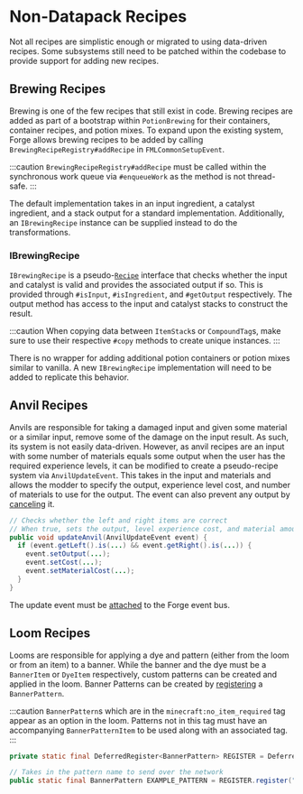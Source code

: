 Non-Datapack Recipes
====================

Not all recipes are simplistic enough or migrated to using data-driven recipes. Some subsystems still need to be patched within the codebase to provide support for adding new recipes.

Brewing Recipes
---------------

Brewing is one of the few recipes that still exist in code. Brewing recipes are added as part of a bootstrap within `PotionBrewing` for their containers, container recipes, and potion mixes. To expand upon the existing system, Forge allows brewing recipes to be added by calling `BrewingRecipeRegistry#addRecipe` in `FMLCommonSetupEvent`.

:::caution
`BrewingRecipeRegistry#addRecipe` must be called within the synchronous work queue via `#enqueueWork` as the method is not thread-safe.
:::

The default implementation takes in an input ingredient, a catalyst ingredient, and a stack output for a standard implementation. Additionally, an `IBrewingRecipe` instance can be supplied instead to do the transformations.

### IBrewingRecipe

`IBrewingRecipe` is a pseudo-[`Recipe`][recipe] interface that checks whether the input and catalyst is valid and provides the associated output if so. This is provided through `#isInput`, `#isIngredient`, and `#getOutput` respectively. The output method has access to the input and catalyst stacks to construct the result.

:::caution
When copying data between `ItemStack`s or `CompoundTag`s, make sure to use their respective `#copy` methods to create unique instances.
:::

There is no wrapper for adding additional potion containers or potion mixes similar to vanilla. A new `IBrewingRecipe` implementation will need to be added to replicate this behavior.

Anvil Recipes
-------------

Anvils are responsible for taking a damaged input and given some material or a similar input, remove some of the damage on the input result. As such, its system is not easily data-driven. However, as anvil recipes are an input with some number of materials equals some output when the user has the required experience levels, it can be modified to create a pseudo-recipe system via `AnvilUpdateEvent`. This takes in the input and materials and allows the modder to specify the output, experience level cost, and number of materials to use for the output. The event can also prevent any output by [canceling][cancel] it.

```java
// Checks whether the left and right items are correct
// When true, sets the output, level experience cost, and material amount
public void updateAnvil(AnvilUpdateEvent event) {
  if (event.getLeft().is(...) && event.getRight().is(...)) {
    event.setOutput(...);
    event.setCost(...);
    event.setMaterialCost(...);
  }
}
```

The update event must be [attached] to the Forge event bus.

Loom Recipes
------------

Looms are responsible for applying a dye and pattern (either from the loom or from an item) to a banner. While the banner and the dye must be a `BannerItem` or `DyeItem` respectively, custom patterns can be created and applied in the loom. Banner Patterns can be created by [registering] a `BannerPattern`.

:::caution
`BannerPattern`s which are in the `minecraft:no_item_required` tag appear as an option in the loom. Patterns not in this tag must have an accompanying `BannerPatternItem` to be used along with an associated tag.
:::

```java
private static final DeferredRegister<BannerPattern> REGISTER = DeferredRegister.create(Registries.BANNER_PATTERN, "examplemod");

// Takes in the pattern name to send over the network
public static final BannerPattern EXAMPLE_PATTERN = REGISTER.register("example_pattern", () -> new BannerPattern("examplemod:ep"));
```

[recipe]: ./custom.md#recipe
[cancel]: ../../../concepts/events.md#이벤트-취소하기
[attached]: ../../../concepts/events.md#이벤트-핸들러-만들기
[registering]: ../../../concepts/registries.md#포지가-확장하지-않는-레지스트리들
